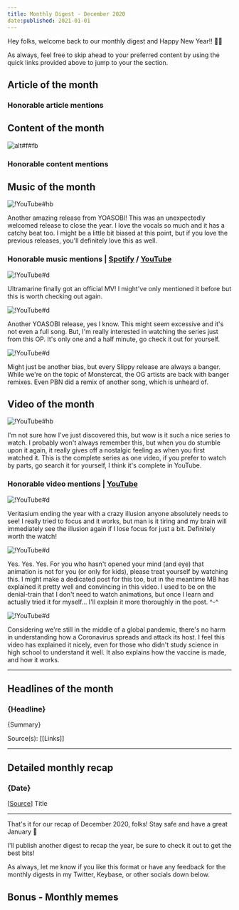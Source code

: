 ```yaml
---
title: Monthly Digest - December 2020
date:published: 2021-01-01
---
```


Hey folks, welcome back to our monthly digest and Happy New Year!! 🥳🎉

As always, feel free to skip ahead to your preferred content by using the quick links provided above to jump to your the section.

## Article of the month

### Honorable article mentions

## Content of the month

![alt#f#fb]({link} "caption")

### Honorable content mentions

## Music of the month

![!YouTube#hb](vd3IlOjSUGQ "[[Spotify](spotify:track:6wKmxUeMJAoz2GpMrw95z5)] YOASOBI「ハルカ」 (Haruka)")

Another amazing release from YOASOBI! This was an unexpectedly welcomed release to close the year. I love the vocals so much and it has a catchy beat too. I might be a little bit biased at this point, but if you love the previous releases, you'll definitely love this as well.

### Honorable music mentions | [Spotify](spotify:playlist:5kV8nVYgylds5wxuVGuctC) / [YouTube](https://www.youtube.com/playlist?list=PLtthNj7yut55qVn14CrIoYAWQ5y7Pw8td)

![!YouTube#d](Y4nEEZwckuU "[[Spotify](spotify:track:0T4AitQuq8IJhWBWuZwkFA)] YOASOBI「群青」 (Ultramarine)")

Ultramarine finally got an official MV! I might've only mentioned it before but this is worth checking out again.

![!YouTube#d](LJBHySglLXU "[[YouTube/NetflixAnime](https://www.youtube.com/watch?v=-5M4lbEpn6c)] YOASOBI 『怪物』 (Kaibutsu) / BEASTARS Season 2 OP")

Another YOASOBI release, yes I know. This might seem excessive and it's not even a full song. But, I'm really interested in watching the series just from this OP. It's only one and a half minute, go check it out for yourself.

![!YouTube#d](H8bgjgZu3Ww "[[Spotify](spotify:track:3CExJpkcpoKeu1ETWlgT8B)] Slippy & Danyka Nadeau - Resonate")

Might just be another bias, but every Slippy release are always a banger. While we're on the topic of Monstercat, the OG artists are back with banger remixes. Even PBN did a remix of another song, which is unheard of.

## Video of the month

![!YouTube#hb](8PyiA7o8LLE "Honobono Log")

I'm not sure how I've just discovered this, but wow is it such a nice series to watch. I probably won't always remember this, but when you do stumble upon it again, it really gives off a nostalgic feeling as when you first watched it. This is the complete series as one video, if you prefer to watch by parts, go search it for yourself, I think it's complete in YouTube.

### Honorable video mentions | [YouTube](https://www.youtube.com/playlist?list=PLtthNj7yut574E71vVR0sYZ14qWQS-eYb)

![!YouTube#d](dBap_Lp-0oc "The Illusion You Need To See")

Veritasium ending the year with a crazy illusion anyone absolutely needs to see! I really tried to focus and it works, but man is it tiring and my brain will immediately see the illusion again if I lose focus for just a bit. Definitely worth the watch!

![!YouTube#d](fb3cvohPsRY "Animation is For Everyone")

Yes. Yes. Yes. For you who hasn't opened your mind (and eye) that animation is not for you (or only for kids), please treat yourself by watching this. I might make a dedicated post for this too, but in the meantime MB has explained it pretty well and convincing in this video. I used to be on the denial-train that I don't need to watch animations, but once I learn and actually tried it for myself... I'll explain it more thoroughly in the post. ^-^

![!YouTube#d](-92HQA0GcI8 "Inside the Lab That Invented the COVID-19 Vaccine")

Considering we're still in the middle of a global pandemic, there's no harm in understanding how a Coronavirus spreads and attack its host. I feel this video has explained it nicely, even for those who didn't study science in high school to understand it well. It also explains how the vaccine is made, and how it works.

***

## Headlines of the month

### {Headline}

{Summary}

Source(s): [[Links]]

***

## Detailed monthly recap

### {Date}

[[Source](link)] Title

***

That's it for our recap of December 2020, folks! Stay safe and have a great January 👋

I'll publish another digest to recap the year, be sure to check it out to get the best bits!

As always, let me know if you like this format or have any feedback for the monthly digests in my Twitter, Keybase, or other socials down below.

## Bonus - Monthly memes
